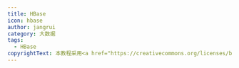 ```yaml
---
title: HBase
icon: hbase
author: jangrui
category: 大数据
tags: 
  - HBase
copyrightText: 本教程采用<a href="https://creativecommons.org/licenses/by-sa/3.0/deed.zh">知识共享 署名-相同方式共享 3.0协议</a>
---
```

